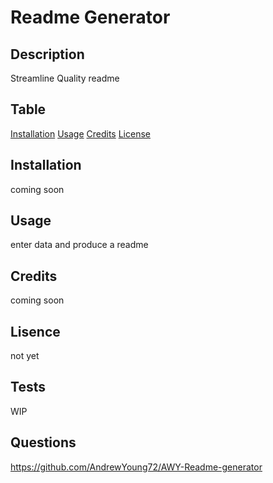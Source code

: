  # Readme Generator
 

## Description
  Streamline Quality readme 
 

## Table
  [Installation](#installation)
  [Usage](#usage)
  [Credits](#credits)
  [License](#lisence)

## Installation
  coming soon


## Usage
  enter data and produce a readme
 

## Credits
  coming soon
 

## Lisence
  not yet


## Tests
  WIP
 

## Questions
  https://github.com/AndrewYoung72/AWY-Readme-generator
 
